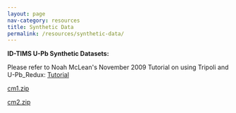 ```yaml
---
layout: page
nav-category: resources
title: Synthetic Data
permalink: /resources/synthetic-data/
---
```


**ID-TIMS U-Pb Synthetic Datasets:**

Please refer to Noah McLean's November 2009 Tutorial on using Tripoli and U-Pb_Redux: [Tutorial](../assets/documents/U-Pb_Redux_Demo.pdf)

[cm1.zip](https://github.com/CIRDLES/cirdles.github.com/blob/master/assets/downloads/CM1.zip)

[cm2.zip](https://github.com/CIRDLES/cirdles.github.com/blob/master/assets/downloads/CM2.zip)